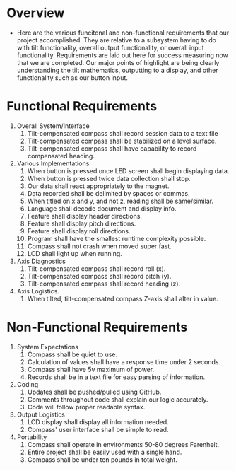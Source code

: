 # Overview
- Here are the various funcitonal and non-functional requirements that our project accomplished. They are relative to a subsystem having to do with tilt functionality, overall output functionality, or overall input functionality. Requirements are laid out here for success measuring now that we are completed. Our major points of highlight are being clearly understanding the tilt mathematics, outputting to a display, and other functionality such as our button input. 

# Functional Requirements
1. Overall System/Interface
	1. Tilt-compensated compass shall record session data to a text file
	2. Tilt-compensated compass shall be stabilized on a level surface.
	3. Tilt-compensated compass shall have capability to record compensated heading.
2. Various Implementations
 	1. When button is pressed once LED screen shall begin displaying data.
 	2. When button is pressed twice data collection shall stop.
	2. Our data shall react appropriately to the magnet.
	3. Data recorded shall be delimited by spaces or commas.
	4. When titled on x and y, and not z, reading shall be same/similar.
	5. Language shall decode document and display info.
	6. Feature shall display header directions.
	7. Feature shall display pitch directions.
	8. Feature shall display roll directions.
	9. Program shall have the smallest runtime complexity possible.
	10. Compass shall not crash when moved super fast.
	11. LCD shall light up when running.
3. Axis Diagnostics
	1. Tilt-compensated compass shall record roll (x).
	2. Tilt-compensated compass shall record pitch (y).
	3. Tilt-compensated compass shall record heading (z).
4. Axis Logistics.
	1. When tilted, tilt-compensated compass Z-axis shall alter in value.
 
# Non-Functional Requirements
1. System Expectations
	1. Compass shall be quiet to use.
	2. Calculation of values shall have a response time under 2 seconds.
	3. Compass shall have 5v maximum of power.
	4. Records shall be in a text file for easy parsing of information.
2. Coding
	1. Updates shall be pushed/pulled using GitHub.
	2. Comments throughout code shall explain our logic accurately.
	3. Code will follow proper readable syntax.
2. Output Logistics
	1. LCD display shall display all information needed.
	3. Compass' user interface shall be simple to read.
3. Portability
	1. Compass shall operate in environments 50-80 degrees Farenheit.
	2. Entire project shall be easily used with a single hand.
	3. Compass shall be under ten pounds in total weight.
